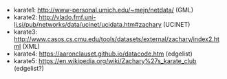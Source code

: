  - karate1: http://www-personal.umich.edu/~mejn/netdata/ (GML)
 - karate2: http://vlado.fmf.uni-lj.si/pub/networks/data/ucinet/ucidata.htm#zachary (UCINET)
 - karate3: http://www.casos.cs.cmu.edu/tools/datasets/external/zachary/index2.html (XML)
 - karate4: https://aaronclauset.github.io/datacode.htm (edgelist)
 - karate5: https://en.wikipedia.org/wiki/Zachary%27s_karate_club (edgelist?)